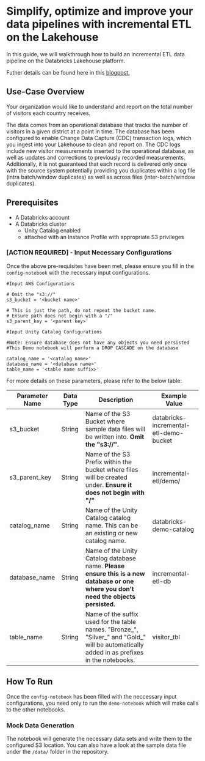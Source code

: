 # Simplify, optimize and improve your data pipelines with incremental ETL on the Lakehouse

In this guide, we will walkthrough how to build an incremental ETL data pipeline on the Databricks Lakehouse platform.

Futher details can be found here in this [blogpost.](https://medium.com/@avnishjain22/simplify-optimise-and-improve-your-data-pipelines-with-incremental-etl-on-the-lakehouse-61b279afadea)

## Use-Case Overview

Your organization would like to understand and report on the total number of visitors each country receives. 

The data comes from an operational database that tracks the number of visitors in a given district at a point in time. The database has been configured to enable Change Data Capture (CDC) transaction logs, which you ingest into your Lakehouse to clean and report on. The CDC logs include new visitor measurements inserted to the operational database, as well as updates and corrections to previously recorded measurements. Additionally, it is not guaranteed that each record is delivered only once with the source system potentially providing you duplicates within a log file (intra batch/window duplicates) as well as across files (inter-batch/window duplicates). 

## Prerequisites

- A Databricks account
- A Databricks cluster
  - Unity Catalog enabled
  - attached with an Instance Profile with appropriate S3 privileges 

### [ACTION REQUIRED] - Input Necessary Configurations

Once the above pre-requisites have been met, please ensure you fill in the `config-notebook` with the necessary input configurations. 

```
#Input AWS Configurations

# Omit the "s3://"
s3_bucket = '<bucket name>'

# This is just the path, do not repeat the bucket name.
# Ensure path does not begin with a "/"
s3_parent_key = '<parent key>'

#Input Unity Catalog Configurations

#Note: Ensure database does not have any objects you need persisted
#This Demo notebook will perform a DROP CASCADE on the database

catalog_name = '<catalog name>'
database_name = '<database name>'
table_name = '<table name suffix>'
```

For more details on these parameters, please refer to the below table:

| Parameter Name | Data Type | Description | Example Value |
|---|---|---|---|
| s3_bucket | String | Name of the S3 Bucket where sample data files will be written into. **Omit the "s3://".** | databricks-incremental-etl-demo-bucket |
| s3_parent_key | String | Name of the S3 Prefix within the bucket where files will be created under. **Ensure it does not begin with "/"** |  incremental-etl/demo/ |
| catalog_name | String | Name of the Unity Catalog catalog name. This can be an existing or new catalog name. |  databricks-demo-catalog |
| database_name | String | Name of the Unity Catalog database name. **Please ensure this is a new database or one where you don't need the objects persisted.** | incremental-etl-db |
| table_name | String | Name of the suffix used for the table names. "Bronze_", "Silver_" and "Gold_" will be automatically added in as prefixes in the notebooks. | visitor_tbl |


## How To Run

Once the `config-notebook` has been filled with the neccessary input configurations, you need only to run the `demo-notebook` which will make calls to the other notebooks. 


### Mock Data Generation

The notebook will generate the necessary data sets and write them to the configured S3 location.
You can also have a look at the sample data file under the `/data/` folder in the repository.



